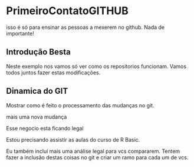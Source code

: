 # PrimeiroContatoGITHUB
isso é só para ensinar as pessoas a mexerem no github. Nada de importante!

## Introdução Besta

Neste exemplo nos vamos só ver como os repositorios funcionam. Vamos todos juntos fazer estas modificações.

## Dinamica do GIT

Mostrar como é feito o processamento das mudanças no git.

mais uma nova mudança

Esse negocio esta ficando legal

Estou precisando assistir as aulas do curso de R Basic.

Eu também incluí mais uma análise legal para vcs compararem. Tentem fazer a inclusão destas coisas no git e criar um ramo para cada um de vcs.